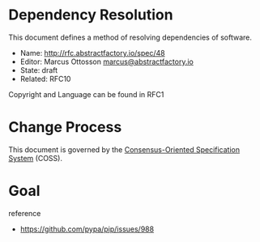 # Dependency Resolution

This document defines a method of resolving dependencies of software.

* Name: http://rfc.abstractfactory.io/spec/48
* Editor: Marcus Ottosson <marcus@abstractfactory.io>
* State: draft
* Related: RFC10

Copyright and Language can be found in RFC1

# Change Process

This document is governed by the [Consensus-Oriented Specification System](http://www.digistan.org/spec:1/COSS) (COSS).

# Goal

reference

* https://github.com/pypa/pip/issues/988